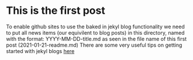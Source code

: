 # This is the first post
To enable github sites to use the baked in jekyl blog functionality we need to put all news items (our equivilent to blog posts) in this directory, named with the format:
YYYY-MM-DD-title.md as seen in the file name of this first post (2021-01-21-readme.md)
There are some very useful tips on getting started with jekyl blogs [here](https://jekyllrb.com/docs/posts/)
